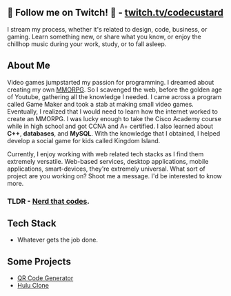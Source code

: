 
## 🎥 Follow me on Twitch! 🎥 - [twitch.tv/codecustard](https://twitch.tv/codecustard)
I stream my process, whether it's related to design, code, business, or gaming. Learn something new, or share what you know, or enjoy the chillhop music during your work, study, or to fall asleep.
 

## About Me

Video games jumpstarted my passion for programming. I dreamed about creating my own [MMORPG](http://kingdomisland.com). So I scavenged the web, before the golden age of Youtube, gathering all the knowledge I needed. I came across a program called Game Maker and took a stab at making small video games. Eventually, I realized that I would need to learn how the internet worked to create an MMORPG. I was lucky enough to take the Cisco Academy course while in high school and got CCNA and A+ certified. I also learned about **C++**, **databases**, and **MySQL**. With the knowledge that I obtained, I helped develop a social game for kids called Kingdom Island.

Currently, I enjoy working with web related tech stacks as I find them extremely versatile. Web-based services, desktop applications, mobile applications, smart-devices, they're extremely universal. What sort of project are you working on? Shoot me a message. I'd be interested to know more.

### TLDR - [Nerd that codes](https://codecustard.io).

## Tech Stack
- Whatever gets the job done.

## Some Projects
- [QR Code Generator](https://codecustard.io/qrcode)
- [Hulu Clone](https://codecustard.io/portfolio/hulu-clone/)


<!--
**codecustard/codecustard** is a ✨ _special_ ✨ repository because its `README.md` (this file) appears on your GitHub profile.

Here are some ideas to get you started:

- 🔭 I’m currently working on ...
- 🌱 I’m currently learning ...
- 👯 I’m looking to collaborate on ...
- 🤔 I’m looking for help with ...
- 💬 Ask me about ...
- 📫 How to reach me: ...
- 😄 Pronouns: ...
- ⚡ Fun fact: ...
-->
